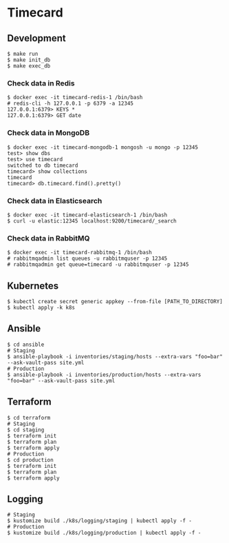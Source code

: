 # Timecard

## Development

```
$ make run
$ make init_db
$ make exec_db
```

### Check data in Redis

```
$ docker exec -it timecard-redis-1 /bin/bash
# redis-cli -h 127.0.0.1 -p 6379 -a 12345
127.0.0.1:6379> KEYS *
127.0.0.1:6379> GET date
```

### Check data in MongoDB

```
$ docker exec -it timecard-mongodb-1 mongosh -u mongo -p 12345
test> show dbs
test> use timecard
switched to db timecard
timecard> show collections
timecard
timecard> db.timecard.find().pretty()
```

### Check data in Elasticsearch

```
$ docker exec -it timecard-elasticsearch-1 /bin/bash
$ curl -u elastic:12345 localhost:9200/timecard/_search
```

### Check data in RabbitMQ

```
$ docker exec -it timecard-rabbitmq-1 /bin/bash
# rabbitmqadmin list queues -u rabbitmquser -p 12345
# rabbitmqadmin get queue=timecard -u rabbitmquser -p 12345
```

## Kubernetes

```
$ kubectl create secret generic appkey --from-file [PATH_TO_DIRECTORY]
$ kubectl apply -k k8s
```

## Ansible

```
$ cd ansible
# Staging
$ ansible-playbook -i inventories/staging/hosts --extra-vars "foo=bar" --ask-vault-pass site.yml
# Production
$ ansible-playbook -i inventories/production/hosts --extra-vars "foo=bar" --ask-vault-pass site.yml
```

## Terraform

```
$ cd terraform
# Staging
$ cd staging
$ terraform init
$ terraform plan
$ terraform apply
# Production
$ cd production
$ terraform init
$ terraform plan
$ terraform apply
```

## Logging

```
# Staging
$ kustomize build ./k8s/logging/staging | kubectl apply -f -
# Production
$ kustomize build ./k8s/logging/production | kubectl apply -f -
```
